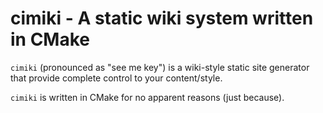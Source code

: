 # cimiki - A static wiki system written in CMake

`cimiki` (pronounced as "see me key") is a wiki-style static site generator
that provide complete control to your content/style.

`cimiki` is written in CMake for no apparent reasons (just because).

